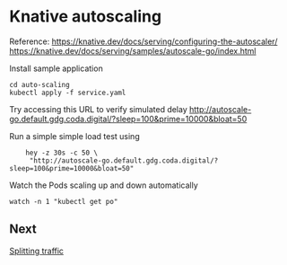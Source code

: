 # Knative autoscaling

Reference: 
https://knative.dev/docs/serving/configuring-the-autoscaler/
https://knative.dev/docs/serving/samples/autoscale-go/index.html


Install sample application
```shell
cd auto-scaling
kubectl apply -f service.yaml
```

Try accessing this URL to verify simulated delay
http://autoscale-go.default.gdg.coda.digital/?sleep=100&prime=10000&bloat=50

Run a simple simple load test using
```shell
    hey -z 30s -c 50 \
     "http://autoscale-go.default.gdg.coda.digital/?sleep=100&prime=10000&bloat=50"
```
Watch the Pods scaling up and down automatically
```shell
watch -n 1 "kubectl get po"
```

## Next
[Splitting traffic](04b-traffic-split.md)
